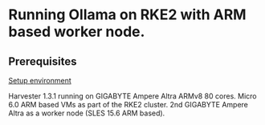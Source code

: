 # Running Ollama on RKE2 with ARM based worker node.

## Prerequisites

<ins> Setup environment </ins>


Harvester 1.3.1 running on GIGABYTE Ampere Altra ARMv8 80 cores.
 Micro 6.0 ARM based VMs as part of the RKE2 cluster.
2nd GIGABYTE Ampere Altra as a worker node (SLES 15.6 ARM based).

